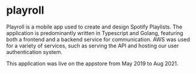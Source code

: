 # playroll

Playroll is a mobile app used to create and design Spotify Playlists. The application is predominantly written in Typescript and Golang, featuring both a frontend and a backend service for communication. 
AWS was used for a variety of services, such as serving the API and hosting our user authentication system. 

This application was live on the appstore from May 2019 to Aug 2021.
